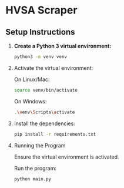 # HVSA Scraper

## Setup Instructions

1. **Create a Python 3 virtual environment:**

   ```bash
   python3 -m venv venv
   ```

2. Activate the virtual environment:

    On Linux/Mac:

    ```bash
    source venv/bin/activate
    ```

    On Windows:

    ```bash
    .\venv\Scripts\activate
    ```

3. Install the dependencies:

    ```bash
    pip install -r requirements.txt
    ```

4. Running the Program

    Ensure the virtual environment is activated.

    Run the program:

    ```bash
    python main.py
    ```
